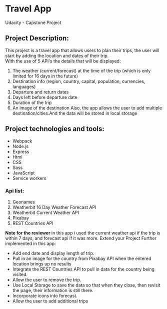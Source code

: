 # Travel App
Udacity - Capstone Project

## Project Description:
 This project is a travel app that allows users to plan their trips, the user will start by adding the location and dates of their trip.<br>
 With the use of 5 API's the details that will be displayed:
1. The weather (current/forecast) at the time of the trip (which is only limited for 16 days in the future)
2. Destination info (region, country, capital, population, currencies, languages)
3. Departure and return dates
4. Days left before departure date
5. Duration of the trip
6. An image of the destination
Also, the app allows the user to add multiple destination/cities.And the data will be stored in local storage

## Project technologies and tools:
- Webpack
- Node.js
- Express
- Html
- CSS
- Sass
- JavaScript
- Service workers

### Api list:
1. Geonames
2. Weatherbit 16 Day Weather Forecast API
3. Weatherbit Current Weather API
4. Pixabay
5. REST Countries API

**Note for the reviewer** in this app i used the current weather api if the trip is within 7 days, and forecast api if it was more.
Extend your Project Further implemented in this app:
- Add end date and display length of trip.
- Pull in an image for the country from Pixabay API when the entered location brings up no results
- Integrate the REST Countries API to pull in data for the country being visited.
- Allow the user to remove the trip.
- Use Local Storage to save the data so that when they close, then revisit the page, their information is still there.
- Incorporate icons into forecast.
- Allow the user to add additional trips
